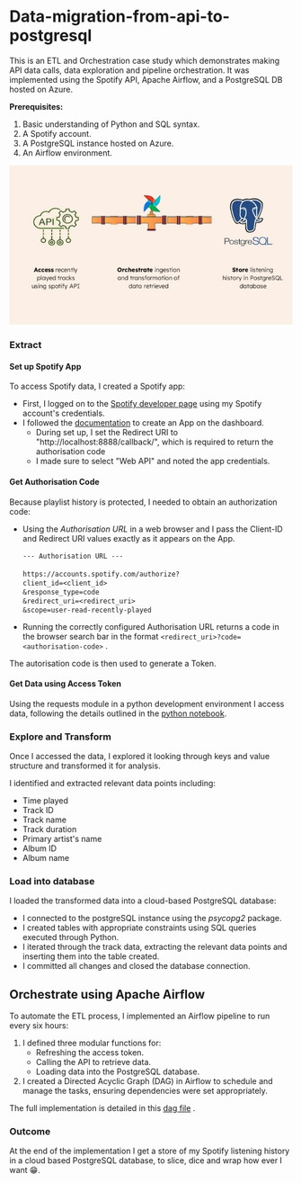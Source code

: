 # Data-migration-from-api-to-postgresql
This is an ETL and Orchestration case study which demonstrates making API data calls, data exploration and pipeline orchestration. It was implemented using the Spotify API, Apache Airflow, and a PostgreSQL DB hosted on Azure.

**Prerequisites:**
1. Basic understanding of Python and SQL syntax.
2. A Spotify account.
3. A PostgreSQL instance hosted on Azure.
4. An Airflow environment.

![Visual representation of data flow; from API throw Airflow pipeline to PostgreSQL DB](/assets/ETL_Overview.jpg "Process Architecture")

### Extract
#### Set up Spotify App
To access Spotify data, I created a Spotify app:
- First, I logged on to the [Spotify developer page](developer.spotify.com) using my Spotify account's credentials.
- I followed the [documentation](developer.spotify.com/documentation/web-api) to create an App on the dashboard.
  - During set up, I set the Redirect URI to "http\://localhost:8888/callback/", which is required to return the authorisation code
  - I made sure to select "Web API" and noted the app credentials.

#### Get Authorisation Code
Because playlist history is protected, I needed to obtain an authorization code:
  - Using the *Authorisation URL* in a web browser and I pass the Client-ID and Redirect URI values exactly as it appears on the App.
    ```
    --- Authorisation URL ---
    
    https://accounts.spotify.com/authorize?
    client_id=<client_id>
    &response_type=code
    &redirect_uri=<redirect_uri>
    &scope=user-read-recently-played
    ```
  - Running the correctly configured Authorisation URL returns a code in the browser search bar in the format ``` <redirect_uri>?code= <authorisation-code> ``` .

The autorisation code is then used to generate a Token.

#### Get Data using Access Token
Using the requests module in a python development environment I access data, following the details outlined in the [python notebook](https://github.com/NneomaN/Data-Migration-From-API-to-PostgreSQL/blob/main/assets/spotify_data_etl.py).


### Explore and Transform
Once I accessed the data, I explored it looking through keys and value structure and transformed it for analysis.

I identified and extracted relevant data points including:
  - Time played
  - Track ID
  - Track name
  - Track duration
  - Primary artist's name
  - Album ID
  - Album name


### Load into database
I loaded the transformed data into a cloud-based PostgreSQL database:
* I connected to the postgreSQL instance using the _psycopg2_ package.
* I created tables with appropriate constraints using SQL queries executed through Python.
* I iterated through the track data, extracting the relevant data points and inserting them into the table created.
* I committed all changes and closed the database connection.

## Orchestrate using Apache Airflow
To automate the ETL process, I implemented an Airflow pipeline to run every six hours:
1. I defined three modular functions for:
   - Refreshing the access token.
   - Calling the API to retrieve data.
   - Loading data into the PostgreSQL database.
2. I created a Directed Acyclic Graph (DAG) in Airflow to schedule and manage the tasks, ensuring dependencies were set appropriately.

The full implementation is detailed in this [dag file](https://github.com/NneomaN/Data-Migration-From-API-to-PostgreSQL/blob/main/assets/spotify_etl_dag.py) .

### Outcome
At the end of the implementation I get a store of my Spotify listening history in a cloud based PostgreSQL database, to slice, dice and wrap how ever I want 😁.
